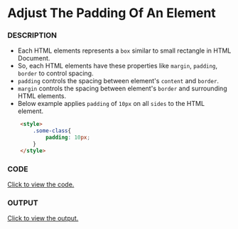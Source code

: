 # Adjust The Padding Of An Element

### DESCRIPTION
* Each HTML elements represents a `box` similar to small rectangle in HTML Document.
* So, each HTML elements have these properties like `margin`, `padding`, `border` to control spacing.
* `padding` controls the spacing between element's `content` and `border`.
* `margin` controls the spacing between element's `border` and surrounding HTML elements.
* Below example applies `padding` of `10px` on all `sides` to the HTML element.  
```html
    <style>
        .some-class{
            padding: 10px;
        }
    </style>
``` 

### CODE
[Click to view the code.](adjust-the-padding-of-an-element.html)

### OUTPUT
[Click to view the output.](http://htmlpreview.github.io/?https://github.com/saipothanjanjanam/freecodecamp-full-stack-dev/blob/master/Responsive_Web_Design_Certification/2.Basic_CSS/16.Adjust_The_Padding_Of_An_Element/adjust-the-padding-of-an-element.html)
